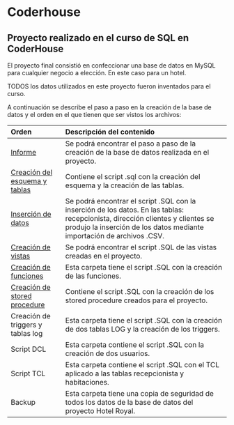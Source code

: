 # Coderhouse

## Proyecto realizado en el curso de SQL en CoderHouse

El proyecto final consistió en confeccionar una base de datos en MySQL para cualquier negocio a elección. En este caso para un hotel.

TODOS los datos utilizados en este proyecto fueron inventados para el curso.

A continuación se describe el paso a paso en la creación de la base de datos y el orden en el que tienen que ser vistos los archivos:

|Orden | Descripción del contenido|
|:----------|:------------|
|[Informe](https://github.com/CarmenPujato/coderhouse/tree/main/Informe) | Se podrá encontrar el paso a paso de la creación de la base de datos realizada en el proyecto.|
| [Creación del esquema y tablas](https://github.com/CarmenPujato/coderhouse/tree/main/Creaci%C3%B3n%20del%20esquema%20y%20tablas)| Contiene el script .sql con la creación del esquema y la creación de las tablas.|
| [Inserción de datos](https://github.com/CarmenPujato/coderhouse/tree/main/Inserci%C3%B3n%20de%20datos)| Se podrá encontrar el script .SQL con la inserción de los datos. En las tablas: recepcionista, dirección clientes y clientes se produjo la inserción de los datos mediante importación de archivos .CSV.|
|[Creación de vistas](https://github.com/CarmenPujato/coderhouse/tree/main/Creaci%C3%B3n%20de%20vistas)| Se podrá encontrar el script .SQL de las vistas creadas en el proyecto.|
|[Creación de funciones](https://github.com/CarmenPujato/coderhouse/tree/main/Creaci%C3%B3n%20de%20funciones)| Esta carpeta tiene el script .SQL con la creación de las funciones.|
|[Creación de stored procedure](https://github.com/CarmenPujato/coderhouse/tree/main/Creaci%C3%B3n%20de%20stored%20procedure) | Contiene el script .SQL con la creación de los stored procedure creados para el proyecto.|
|Creación de triggers y tablas log | Esta carpeta tiene el script .SQL con la creación de dos tablas LOG y la creación de los triggers.|
|Script DCL| Esta carpeta contiene el script .SQL con la creación de dos usuarios.|
|Script TCL| Esta carpeta contiene el script .SQL con el TCL aplicado a las tablas recepcionista y habitaciones.|
|Backup|Esta carpeta tiene una copia de seguridad de todos los datos de la base de datos del proyecto Hotel Royal.|

